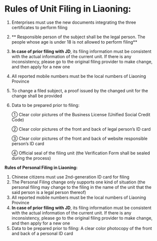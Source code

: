 # **Rules of Unit Filing in Liaoning:**

1. Enterprises must use the new documents integrating the three certificates to perform filing

2. ** Responsible person of the subject shall be the legal person. The people whose age is under 18 is not allowed to perform filing**

3. **In case of prior filing with JD**, its filing information must be consistent with the actual information of the current unit. If there is any inconsistency, please go to the original filing provider to make change, and then apply for a new one

4. All reported mobile numbers must be the local numbers of Liaoning Province

5. To change a filed subject, a proof issued by the changed unit for the change shall be provided

6. Data to be prepared prior to filing:

   ① Clear color pictures of the Business License (Unified Social Credit Code)

   ② Clear color pictures of the front and back of legal person’s ID card

   ③ Clear color pictures of the front and back of website responsible person’s ID card

   ④ Official seal of the filing unit (the Verification Form shall be sealed during the process)

**Rules of Personal Filing in Liaoning:**

1. Chinese citizens must use 2nd-generation ID card for filing
2. The Personal Filing change only supports one kind of situation (the personal filing may change to the filing in the name of the unit that the said person is a legal person thereof)
3. All reported mobile numbers must be the local numbers of Liaoning Province
4. **In case of prior filing with JD**, its filing information must be consistent with the actual information of the current unit. If there is any inconsistency, please go to the original filing provider to make change, and then apply for a new one
5. Data to be prepared prior to filing: A clear color photocopy of the front and back of a personal ID card